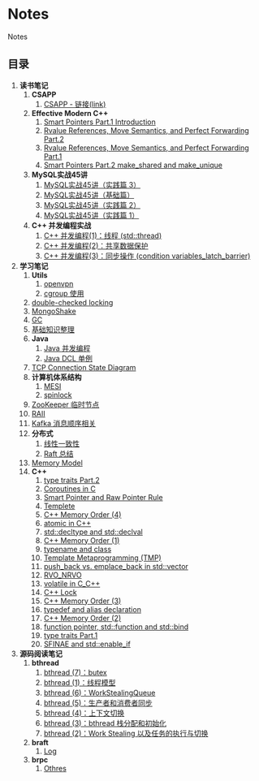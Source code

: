 # Notes
Notes

## 目录
1. **读书笔记**
    1. **CSAPP**
        1. [CSAPP - 链接(link)](./读书笔记/CSAPP/CSAPP%20-%20链接(link).md)
    1. **Effective Modern C++**
        1. [Smart Pointers Part.1 Introduction](./读书笔记/Effective%20Modern%20C++/Smart%20Pointers%20Part.1%20Introduction.md)
        1. [Rvalue References, Move Semantics, and Perfect Forwarding Part.2](./读书笔记/Effective%20Modern%20C++/Rvalue%20References,%20Move%20Semantics,%20and%20Perfect%20Forwarding%20Part.2.md)
        1. [Rvalue References, Move Semantics, and Perfect Forwarding Part.1](./读书笔记/Effective%20Modern%20C++/Rvalue%20References,%20Move%20Semantics,%20and%20Perfect%20Forwarding%20Part.1.md)
        1. [Smart Pointers Part.2 make_shared and make_unique](./读书笔记/Effective%20Modern%20C++/Smart%20Pointers%20Part.2%20make_shared%20and%20make_unique.md)
    1. **MySQL实战45讲**
        1. [MySQL实战45讲（实践篇 3）](./读书笔记/MySQL实战45讲/MySQL实战45讲（实践篇%203）.md)
        1. [MySQL实战45讲（基础篇）](./读书笔记/MySQL实战45讲/MySQL实战45讲（基础篇）.md)
        1. [MySQL实战45讲（实践篇 2）](./读书笔记/MySQL实战45讲/MySQL实战45讲（实践篇%202）.md)
        1. [MySQL实战45讲（实践篇 1）](./读书笔记/MySQL实战45讲/MySQL实战45讲（实践篇%201）.md)
    1. **C++ 并发编程实战**
        1. [C++ 并发编程(1)：线程 (std::thread)](./读书笔记/C++%20并发编程实战/C++%20并发编程(1)：线程%20(std::thread).md)
        1. [C++ 并发编程(2)：共享数据保护](./读书笔记/C++%20并发编程实战/C++%20并发编程(2)：共享数据保护.md)
        1. [C++ 并发编程(3)：同步操作 (condition variables_latch_barrier)](./读书笔记/C++%20并发编程实战/C++%20并发编程(3)：同步操作%20(condition%20variables_latch_barrier).md)
1. **学习笔记**
    1. **Utils**
        1. [openvpn](./学习笔记/Utils/openvpn.md)
        1. [cgroup 使用](./学习笔记/Utils/cgroup%20使用.md)
    1. [double-checked locking](./学习笔记/double-checked%20locking.md)
    1. [MongoShake](./学习笔记/MongoShake.md)
    1. [GC](./学习笔记/GC.md)
    1. [基础知识整理](./学习笔记/基础知识整理.md)
    1. **Java**
        1. [Java 并发编程](./学习笔记/Java/Java%20并发编程.md)
        1. [Java DCL 单例](./学习笔记/Java/Java%20DCL%20单例.md)
    1. [TCP Connection State Diagram](./学习笔记/TCP%20Connection%20State%20Diagram.md)
    1. **计算机体系结构**
        1. [MESI](./学习笔记/计算机体系结构/MESI.md)
        1. [spinlock](./学习笔记/计算机体系结构/spinlock.md)
    1. [ZooKeeper 临时节点](./学习笔记/ZooKeeper%20临时节点.md)
    1. [RAII](./学习笔记/RAII.md)
    1. [Kafka 消息顺序相关](./学习笔记/Kafka%20消息顺序相关.md)
    1. **分布式**
        1. [线性一致性](./学习笔记/分布式/线性一致性.md)
        1. [Raft 总结](./学习笔记/分布式/Raft%20总结.md)
    1. [Memory Model](./学习笔记/Memory%20Model.md)
    1. **C++**
        1. [type traits Part.2](./学习笔记/C++/type%20traits%20Part.2.md)
        1. [Coroutines in C](./学习笔记/C++/Coroutines%20in%20C.md)
        1. [Smart Pointer and Raw Pointer Rule](./学习笔记/C++/Smart%20Pointer%20and%20Raw%20Pointer%20Rule.md)
        1. [Templete](./学习笔记/C++/Templete.md)
        1. [C++ Memory Order (4)](./学习笔记/C++/C++%20Memory%20Order%20(4).md)
        1. [atomic in C++](./学习笔记/C++/atomic%20in%20C++.md)
        1. [std::decltype and std::declval](./学习笔记/C++/std::decltype%20and%20std::declval.md)
        1. [C++ Memory Order (1)](./学习笔记/C++/C++%20Memory%20Order%20(1).md)
        1. [typename and class](./学习笔记/C++/typename%20and%20class.md)
        1. [Template Metaprogramming (TMP)](./学习笔记/C++/Template%20Metaprogramming%20(TMP).md)
        1. [push_back vs. emplace_back in std::vector](./学习笔记/C++/push_back%20vs.%20emplace_back%20in%20std::vector.md)
        1. [RVO_NRVO](./学习笔记/C++/RVO_NRVO.md)
        1. [volatile in C_C++](./学习笔记/C++/volatile%20in%20C_C++.md)
        1. [C++ Lock](./学习笔记/C++/C++%20Lock.md)
        1. [C++ Memory Order (3)](./学习笔记/C++/C++%20Memory%20Order%20(3).md)
        1. [typedef and alias declaration](./学习笔记/C++/typedef%20and%20alias%20declaration.md)
        1. [C++ Memory Order (2)](./学习笔记/C++/C++%20Memory%20Order%20(2).md)
        1. [function pointer, std::function and std::bind](./学习笔记/C++/function%20pointer,%20std::function%20and%20std::bind.md)
        1. [type traits Part.1](./学习笔记/C++/type%20traits%20Part.1.md)
        1. [SFINAE and std::enable_if](./学习笔记/C++/SFINAE%20and%20std::enable_if.md)
1. **源码阅读笔记**
    1. **bthread**
        1. [bthread (7)：butex](./源码阅读笔记/bthread/bthread%20(7)：butex.md)
        1. [bthread (1)：线程模型](./源码阅读笔记/bthread/bthread%20(1)：线程模型.md)
        1. [bthread (6)：WorkStealingQueue](./源码阅读笔记/bthread/bthread%20(6)：WorkStealingQueue.md)
        1. [bthread (5)：生产者和消费者同步](./源码阅读笔记/bthread/bthread%20(5)：生产者和消费者同步.md)
        1. [bthread (4)：上下文切换](./源码阅读笔记/bthread/bthread%20(4)：上下文切换.md)
        1. [bthread (3)：bthread 栈分配和初始化](./源码阅读笔记/bthread/bthread%20(3)：bthread%20栈分配和初始化.md)
        1. [bthread (2)：Work Stealing 以及任务的执行与切换](./源码阅读笔记/bthread/bthread%20(2)：Work%20Stealing%20以及任务的执行与切换.md)
    1. **braft**
        1. [Log](./源码阅读笔记/braft/Log.md)
    1. **brpc**
        1. [Othres](./源码阅读笔记/brpc/Othres.md)

